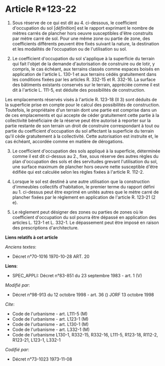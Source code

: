 # Article R*123-22

1. Sous réserve de ce qui est dit au 4. ci-dessous, le coefficient d'occupation du sol [*définition*] est le rapport
exprimant le nombre de mètres carrés de plancher hors oeuvre susceptibles d'être construits par mètre carré de sol. Pour une
même zone ou partie de zone, des coefficients différents peuvent être fixés suivant la nature, la destination et les
modalités de l'occupation ou de l'utilisation su sol.

2. Le coefficient d'occupation du sol s'applique à la superficie du terrain qui fait l'objet de la demande d'autorisation de
construire ou de lotir, y compris, le cas échéant, aux terrains classés comme espaces boisés en application de l'article L.
130-1 et aux terrains cédés gratuitement dans les conditions fixées par les articles R. 332-15 et R. 332-16. La surface des
bâtiments existants conservés sur le terrain, appréciée comme il est dit à l'article L. 111-5, est déduite des possibilités
de construction.

Les emplacements réservés visés à l'article R. 123-18 (II 3) sont déduits de la superficie prise en compte pour le calcul des
possibilités de construction. Toutefois, le propriétaire d'un terrain dont une partie est comprise dans un de ces
emplacements et qui accepte de céder gratuitement cette partie à la collectivité bénéficiaire de la réserve peut être
autorisé à reporter sur la partie restante de son terrain un droit de construire correspondant à tout ou partie du
coefficient d'occupation du sol affectant la superficie du terrain qu'il cède gratuitement à la collectivité. Cette
autorisation est instruite et, le cas échéant, accordée comme en matière de dérogations.

3. Le coefficient d'occupation des sols appliqué à la superficie, déterminée comme il est dit ci-dessus au 2., fixe, sous
réserve des autres règles du plan d'occupation des sols et des servitudes grevant l'utilisation du sol, une surface maximum
de plancher hors oeuvre nette susceptible d'être édifiée qui est calculée selon les règles fixées à l'article R. 112-2.

4. Lorsque le sol est destiné à une autre utilisation que la construction d'immeubles collectifs d'habitation, le premier
terme du rapport défini au 1. ci-dessus peut être exprimé en unités autres que le mètre carré de plancher fixées par le
règlement en application de l'article R. 123-21 (2 e).

5. Le règlement peut désigner des zones ou parties de zones où le coefficient d'occupation du sol pourra être dépassé en
application des articles L. 123-1 et L. 332-1. Le dépassement peut être imposé en raison des prescriptions d'architecture.

**Liens relatifs à cet article**

_Anciens textes_:

  - Décret n°70-1016 1970-10-28 ART. 20

**Liens**:

  - SPEC_APPLI: Décret n°83-851 du 23 septembre 1983 - art. 1 (V)

_Modifié par_:

  - Décret n°98-913 du 12 octobre 1998 - art. 36 () JORF 13 octobre 1998

_Cite_:

  - Code de l'urbanisme - art. L111-5 (M)
  - Code de l'urbanisme - art. L123-1 (M)
  - Code de l'urbanisme - art. L130-1 (M)
  - Code de l'urbanisme - art. L332-1 (M)
  - Code de l'urbanisme L130-1, R332-15, R332-16, L111-5, R123-18, R112-2, R123-21, L123-1, L332-1

_Codifié par_:

  - Décret n°73-1023 1973-11-08
